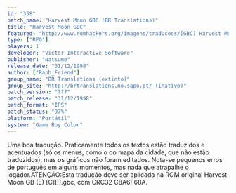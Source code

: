 ```yaml
---
id: "358"
patch_name: "Harvest Moon GBC (BR Translations)"
title: "Harvest Moon GBC"
featured: "http://www.romhackers.org/imagens/traducoes/[GBC] Harvest Moon GBC - BR Translations - 1.png"
type: ["RPG"]
players: 1
developer: "Victor Interactive Software"
publisher: "Natsume"
release_date: "31/12/1998"
author: ["Raph_Friend"]
group_name: "BR Translations (extinto)"
group_site: "http://brtranslations.no.sapo.pt/ (inativo)"
patch_version: "???"
patch_release: "31/12/1998"
patch_format: "IPS"
patch_status: "97%"
platform: "Portátil"
system: "Game Boy Color"
---
```


Uma boa tradução. Praticamente todos os textos estão traduzidos e acentuados (só os menus, como o do mapa da cidade, que não estão traduzidos), mas os gráficos não foram editados. Nota-se pequenos erros de português em alguns momentos, mas nada que atrapalhe o jogador.ATENÇÃO:Esta tradução deve ser aplicada na ROM original Harvest Moon GB (E) [C][!].gbc, com CRC32 C8A6F68A.